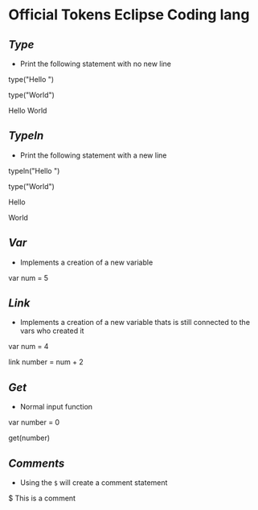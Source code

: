# __Official Tokens Eclipse Coding lang__ 

## *Type*
* Print the following statement with no new line

<span class="hljs-keyword">type</span>(<span class="hljs-string">&quot;Hello &quot;</span>)<span class="hljs-comment">

</span><span class="hljs-keyword">type</span>(<span class="hljs-string">&quot;World&quot;</span>)<span class="hljs-comment"></span>

<span class="hljs-string">Hello World</span><span class="hljs-comment">

## *Typeln*
* Print the following statement with a new line

<span class="hljs-keyword">typeln</span>(<span class="hljs-string">&quot;Hello &quot;</span>)<span class="hljs-comment">

<span class="hljs-keyword">type</span>(<span class="hljs-string">&quot;World&quot;</span>)<span class="hljs-comment">

<span class="hljs-string">Hello</span><span class="hljs-comment"></span>

<span class="hljs-string">World</span><span class="hljs-comment"></span>
## *Var*
* Implements a creation of a new variable

<span class="hljs-keyword">var</span> num = <span class="hljs-number">5</span><span class="hljs-comment">
## *Link*
* Implements a creation of a new variable thats is still connected to the vars who created it

<span class="hljs-keyword">var</span> num = <span class="hljs-number">4</span><span class="hljs-comment">

</span><span class="hljs-keyword">link</span> number = num + <span class="hljs-number">2</span><span class="hljs-comment"></span>

## *Get*
* Normal input function

<span class="hljs-keyword">var</span> number = <span class="hljs-number">0</span><span class="hljs-comment">

</span><span class="hljs-keyword">get</span>(number)<span class="hljs-comment"></span>

## *Comments*
* Using the `$` will create a comment statement

<span class="hljs-comment">$ This is a comment
</span><span class="hljs-comment"></span>
